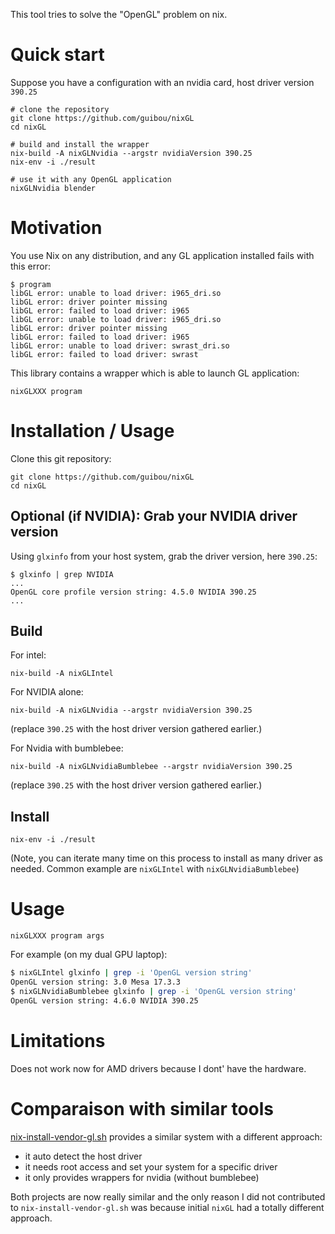 This tool tries to solve the "OpenGL" problem on nix.

# Quick start

Suppose you have a configuration with an nvidia card, host driver version `390.25`

```
# clone the repository
git clone https://github.com/guibou/nixGL
cd nixGL

# build and install the wrapper
nix-build -A nixGLNvidia --argstr nvidiaVersion 390.25
nix-env -i ./result

# use it with any OpenGL application
nixGLNvidia blender
```

# Motivation

You use Nix on any distribution, and any GL application installed fails with this error:

```
$ program
libGL error: unable to load driver: i965_dri.so
libGL error: driver pointer missing
libGL error: failed to load driver: i965
libGL error: unable to load driver: i965_dri.so
libGL error: driver pointer missing
libGL error: failed to load driver: i965
libGL error: unable to load driver: swrast_dri.so
libGL error: failed to load driver: swrast
```

This library contains a wrapper which is able to launch GL application:

```
nixGLXXX program
```

# Installation / Usage

Clone this git repository:

```
git clone https://github.com/guibou/nixGL
cd nixGL
```

## Optional (if NVIDIA): Grab your NVIDIA driver version

Using `glxinfo` from your host system, grab the driver version, here `390.25`:

```
$ glxinfo | grep NVIDIA
...
OpenGL core profile version string: 4.5.0 NVIDIA 390.25
...
```

## Build

For intel:

```
nix-build -A nixGLIntel
```

For NVIDIA alone:

```
nix-build -A nixGLNvidia --argstr nvidiaVersion 390.25
```

(replace `390.25` with the host driver version gathered earlier.)

For Nvidia with bumblebee:

```
nix-build -A nixGLNvidiaBumblebee --argstr nvidiaVersion 390.25
```

(replace `390.25` with the host driver version gathered earlier.)

## Install

```
nix-env -i ./result
```

(Note, you can iterate many time on this process to install as many driver as needed. Common example are `nixGLIntel` with `nixGLNvidiaBumblebee`)


# Usage

```
nixGLXXX program args
```

For example (on my dual GPU laptop):

```bash
$ nixGLIntel glxinfo | grep -i 'OpenGL version string'
OpenGL version string: 3.0 Mesa 17.3.3
$ nixGLNvidiaBumblebee glxinfo | grep -i 'OpenGL version string'
OpenGL version string: 4.6.0 NVIDIA 390.25
```

# Limitations

Does not work now for AMD drivers because I dont' have the hardware.

# Comparaison with similar tools

[nix-install-vendor-gl.sh](https://github.com/deepfire/nix-install-vendor-gl)
provides a similar system with a different approach:

- it auto detect the host driver
- it needs root access and set your system for a specific driver
- it only provides wrappers for nvidia (without bumblebee)

Both projects are now really similar and the only reason I did not
contributed to `nix-install-vendor-gl.sh` was because initial `nixGL`
had a totally different approach.

